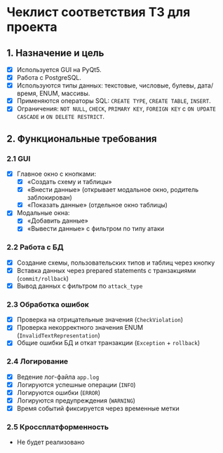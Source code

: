 # Чеклист соответствия ТЗ для проекта

## 1. Назначение и цель
- [x] Используется GUI на PyQt5.
- [x] Работа с PostgreSQL.
- [x] Используются типы данных: текстовые, числовые, булевы, дата/время, ENUM, массивы.
- [x] Применяются операторы SQL: `CREATE TYPE`, `CREATE TABLE`, `INSERT`.
- [x] Ограничения: `NOT NULL`, `CHECK`, `PRIMARY KEY`, `FOREIGN KEY` с `ON UPDATE CASCADE` и `ON DELETE RESTRICT`.

## 2. Функциональные требования

### 2.1 GUI
- [x] Главное окно с кнопками:
  - [x] «Создать схему и таблицы»
  - [x] «Внести данные» (открывает модальное окно, родитель заблокирован)
  - [x] «Показать данные» (отдельное окно таблицы)
- [x] Модальные окна:
  - [x] «Добавить данные»
  - [x] «Вывести данные» с фильтром по типу атаки

### 2.2 Работа с БД
- [x] Создание схемы, пользовательских типов и таблиц через кнопку
- [x] Вставка данных через prepared statements с транзакциями (`commit/rollback`)
- [x] Вывод данных с фильтром по `attack_type`

### 2.3 Обработка ошибок
- [x] Проверка на отрицательные значения (`CheckViolation`)
- [x] Проверка некорректного значения ENUM (`InvalidTextRepresentation`)
- [x] Общие ошибки БД и откат транзакции (`Exception` + `rollback`)

### 2.4 Логирование
- [x] Ведение лог-файла `app.log`
- [x] Логируются успешные операции (`INFO`)
- [x] Логируются ошибки (`ERROR`)
- [x] Логируются предупреждения (`WARNING`)
- [x] Время событий фиксируется через временные метки

### 2.5 Кроссплатформенность
- Не будет реализовано
